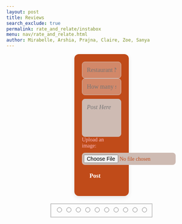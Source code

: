 ```yaml
---
layout: post
title: Reviews
search_exclude: true
permalink: rate_and_relate/instabox
menu: nav/rate_and_relate.html
author: Mirabelle, Arshia, Prajna, Claire, Zoe, Sanya
---
```


<div class="main">
    <div class="content">
        <div class="form-container">
            <form id="channelForm">
                <div class="form-inputs">
                    <!-- Changed label -->
                    <input type="text" id="title" name="title" placeholder="Restaurant Name" required>
                </div>
                <div class="form-inputs">
                    <!-- Changed to text box for stars -->
                    <input type="text" id="stars" name="stars" placeholder="How many stars?" required>
                </div>
                <textarea id="textArea" name="textArea" placeholder="Post Here" required></textarea>
                <!-- Added image upload -->
                <div class="form-inputs">
                    <label for="imageUpload" style="margin-right: 10px; color: pink; font-family: 'Comic Sans MS', cursive;">Upload an image:</label>
                    <input type="file" id="imageUpload" name="imageUpload" accept="image/*">
                </div>
                <button type="submit">Post</button>
            </form>
        </div>
        <div id="culinaryposts"></div>
    <div>
</div>


<fieldset class="rating">
  <input type="radio" id="1star5" name="rating" value="5" /><label class="full" for="star5" title="Awesome - 5 stars"></label>
  <input type="radio" id="1star4half" name="rating" value="4 and a half" /><label class="half" for="star4half" title="Pretty good - 4.5 stars"></label>
  <input type="radio" id="1star4" name="rating" value="4" /><label class="full" for="star4" title="Pretty good - 4 stars"></label>
  <input type="radio" id="1star3half" name="rating" value="3 and a half" /><label class="half" for="star3half" title="Meh - 3.5 stars"></label>
  <input type="radio" id="1star3" name="rating" value="3" /><label class="full" for="star3" title="Meh - 3 stars"></label>
  <input type="radio" id="1star2half" name="rating" value="2 and a half" /><label class="half" for="star2half" title="Kinda bad - 2.5 stars"></label>
  <input type="radio" id="1star2" name="rating" value="2" /><label class="full" for="star2" title="Kinda bad - 2 stars"></label>
  <input type="radio" id="1star1half" name="rating" value="1 and a half" /><label class="half" for="star1half" title="Meh - 1.5 stars"></label>
  <input type="radio" id="1star1" name="rating" value="1" /><label class="full" for="star1" title="Sucks big time - 1 star"></label>
  <input type="radio" id="1starhalf" name="rating" value="half" /><label class="half" for="starhalf" title="Sucks big time - 0.5 stars"></label>
  
<!--style changed to match font colors-->
<style> 
    .main {
        display: flex;
    }
    .content {
        display: flex;
        flex-direction: column;
        align-items: center;
        justify-content: center;
        width: 100%;
    }

    /* Form Styling */
    .form-container {
        padding: 20px;
        background-color:rgb(192, 75, 25); /* Reddish brown background */
        border-radius: 12px;
        width: calc(100% - 400px);
        box-shadow: 0 4px 12px rgba(0, 0, 0, 0.1);
        font-family: 'Comic Sans MS', cursive; /* Fun font */
    }

    .form-inputs {
        display: flex;
        flex-direction: column; /* Stacked layout */
        gap: 10px;
        align-items: flex-start;
    }

    #title, #stars {
        width: 100%;
        padding: 12px;
        border-radius: 8px;
        border: 1px solid rgb(206, 187, 179); /* Beige border */
        font-size: 16px;
        font-family: 'Comic Sans MS', cursive;
        background-color:rgb(210, 136, 105); /* tan field */
        color:rgb(112, 45, 16); /* Dark brown text */
    }

    #textArea {
        width: 100%;
        padding: 12px;
        border-radius: 8px;
        border: 1px solid rgb(206, 187, 179);
        font-size: 16px;
        font-family: 'Comic Sans MS', cursive;
        background-color:rgb(206, 187, 179);
        color:rgb(192, 75, 25);
        margin-top: 10px;
        resize: none;
        height: 100px;
        font-style: italic; /* Italicized text */
    }

    #imageUpload {
        padding: 5px;
        border-radius: 8px;
        border: 1px rgb(210, 136, 105);
        font-size: 14px;
        font-family: 'Comic Sans MS', cursive;
        background-color:rgb(206, 187, 179);
        color:rgb(192, 75, 25);
    }

    button[type="submit"] {
        align-self: flex-start;
        padding: 10px 20px;
        background-color:rgb(192, 75, 25); /* Reddish brown button */
        color: white;
        border: none;
        border-radius: 8px;
        font-size: 16px;
        font-weight: bold;
        font-family: 'Comic Sans MS', cursive;
        cursor: pointer;
        margin-top: 10px;
        transition: background-color 0.2s ease;
    }

    button[type="submit"]:hover {
        background-color:rgb(141, 53, 15); /* Dark brown on hover */
    }

    /* Channels Container */
    #culinaryposts {
        display: flex;
        flex-wrap: wrap;
        justify-content: center;
        gap: 20px;
        padding-top: 20px;
    }

    /* Post Cards Styling */
    .card {
        width: calc(50% - 20px);
        min-width: 300px;
        padding: 20px;
        background-color:rgb(206, 187, 179);
        box-shadow: 0 4px 8px rgba(0, 0, 0, 0.1);
        border-radius: 8px;
        text-align: left;
        font-family: 'Comic Sans MS', cursive;
    }

    .card-title {
        font-size: 1.2em;
        font-weight: bold;
        color: rgb(192, 75, 25);
    }

    .card-description {
        color:rgb(192, 75, 25);
        font-size: 1em;
        margin-top: 10px;
    }
</style>

<script type="module">
    import { pythonURI, fetchOptions } from '../assets/js/api/config.js';
    const container = document.getElementById("culinaryposts");

    async function fetchUser() {
        const response = await fetch(`${pythonURI}/api/user`, fetchOptions);
        const user = await response.json();
        console.log(user);
        return user;
    }

    const user = fetchUser();

    async function fetchChannels() {
        try {
            const groupName = 'Culinary Posts';
            const responseData = {
                group_name: groupName,
            };
            // add filter to get only messages from this channel
            const response = await fetch(`${pythonURI}/api/channels/filter`, {
                ...fetchOptions,
                method: 'POST',
                headers: {
                    'Content-Type': 'application/json'
                },
                body: JSON.stringify(responseData)
            });

            if (!response.ok) {
                throw new Error('Failed to fetch channels: ' + response.statusText);
            }
            const channels = await response.json();
            container.innerHTML = "";

            channels.forEach(channel => {
                const card = document.createElement("div");
                card.classList.add("card");

                const title = document.createElement("h3");
                title.classList.add("card-title");
                title.textContent = channel.name;

                const description = document.createElement("p");
                description.classList.add("card-description");
                description.textContent = channel.attributes["content"];

                card.appendChild(title);
                card.appendChild(description);

                container.appendChild(card);
            });
        } catch (error) {
            console.error('Error fetching channels:', error);
        }
    }

    document.getElementById('channelForm').addEventListener('submit', async function(event) {
        event.preventDefault();

        const title = document.getElementById('title').value;
        const content = document.getElementById('textArea').value;
        const group_id = 13;

        const channelData = {
            name: title,
            group_id: group_id,
            attributes: {"content": content}
        };

        try {
            const response = await fetch(`${pythonURI}/api/channel`, {
                ...fetchOptions,
                method: 'POST',
                headers: {
                    'Content-Type': 'application/json'
                },
                body: JSON.stringify(channelData)
            });

            if (!response.ok) {
                throw new Error('Failed to add channel: ' + response.statusText);
            }

            fetchChannels();
            document.getElementById('channelForm').reset();
        } catch (error) {
            console.error('Error adding channel:', error);
            alert('Error adding channel: ' + error.message);
        }
    });

    fetchChannels();
</script>
